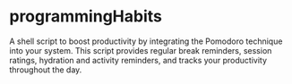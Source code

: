 # programmingHabits
A shell script to boost productivity by integrating the Pomodoro technique into your system. This script provides regular break reminders, session ratings, hydration and activity reminders, and tracks your productivity throughout the day.
